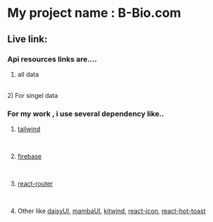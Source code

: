# My project name : B-Bio.com
## Live link: 
### Api resources links are....
1) all data 
<br/>
2) For singel data 
<br/>


### For my work , i use several dependency like..
1) [tailwind](https://tailwindcss.com/)
<br/>

2) [firebase](https://firebase.google.com/)
<br/>

3) [react-router](https://reactrouter.com/en/main)
<br/>

4) Other like [daisyUI](https://daisyui.com/), [mambaUI](https://www.mambaui.com/), [kitwind](https://kitwind.io/), [react-icon](https://react-icons.github.io/react-icons/), [react-hot-toast](https://react-hot-toast.com/)
<br/>
<br/>
